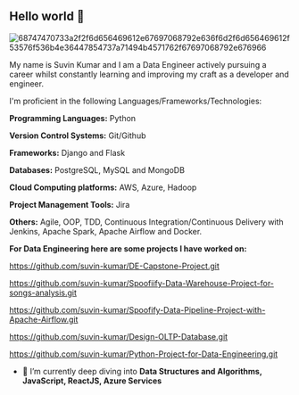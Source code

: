## Hello world 👋

![68747470733a2f2f6d656469612e67697068792e636f6d2f6d656469612f53576f536b4e36447854737a71494b4571762f67697068792e676966](https://user-images.githubusercontent.com/96186386/158050117-a4b0854f-b94f-43b4-b00a-43a2bd0cd53f.gif)

My name is Suvin Kumar and I am a Data Engineer actively pursuing a career whilst constantly learning and improving my craft as a developer and engineer.


I'm proficient in the following Languages/Frameworks/Technologies:

**Programming Languages:** Python

**Version Control Systems:** Git/Github

**Frameworks:** Django and Flask

**Databases:** PostgreSQL, MySQL and MongoDB

**Cloud Computing platforms:** AWS, Azure, Hadoop 

**Project Management Tools:** Jira 

**Others:** Agile, OOP, TDD, Continuous Integration/Continuous Delivery with Jenkins, Apache Spark, Apache Airflow and Docker.


**For Data Engineering here are some projects I have worked on:**

https://github.com/suvin-kumar/DE-Capstone-Project.git

https://github.com/suvin-kumar/Spoofiify-Data-Warehouse-Project-for-songs-analysis.git

https://github.com/suvin-kumar/Spoofify-Data-Pipeline-Project-with-Apache-Airflow.git

https://github.com/suvin-kumar/Design-OLTP-Database.git

https://github.com/suvin-kumar/Python-Project-for-Data-Engineering.git



- 🌱 I’m currently deep diving into **Data Structures and Algorithms, JavaScript, ReactJS, Azure Services**

<!---
suvin-kumar/suvin-kumar is a ✨ special ✨ repository because its `README.md` (this file) appears on your GitHub profile.
You can click the Preview link to take a look at your changes.
--->
